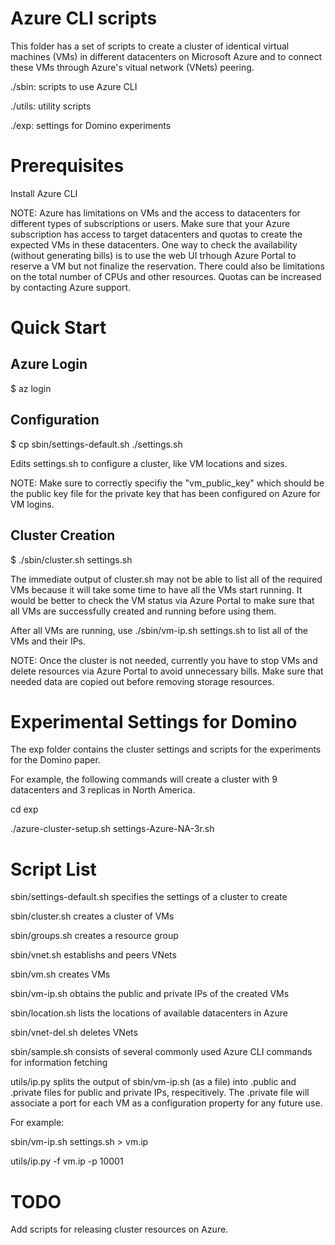 # Azure CLI scripts 

This folder has a set of scripts to create a cluster of identical virtual
machines (VMs) in different datacenters on Microsoft Azure and to connect
these VMs through Azure's vitual network (VNets) peering.

./sbin: scripts to use Azure CLI

./utils: utility scripts

./exp: settings for Domino experiments

# Prerequisites

Install Azure CLI

NOTE: Azure has limitations on VMs and the access to datacenters for
different types of subscriptions or users.
Make sure that your Azure subscription has access to target datacenters and
quotas to create the expected VMs in these datacenters. 
One way to check the availability (without generating bills) is to use the web UI
trhough Azure Portal to reserve a VM but not finalize the reservation.
There could also be limitations on the total number of CPUs and other
resources.
Quotas can be increased by contacting Azure support.

# Quick Start

## Azure Login

$ az login

## Configuration

$ cp sbin/settings-default.sh ./settings.sh

Edits settings.sh to configure a cluster, like VM locations and sizes.

NOTE: Make sure to correctly specifiy the "vm_public_key" which should be the
public key file for the private key that has been configured on Azure for VM
logins. 

## Cluster Creation

$ ./sbin/cluster.sh settings.sh

The immediate output of cluster.sh may not be able to list all of the required
VMs because it will take some time to have all the VMs start running.
It would be better to check the VM status via Azure Portal to make sure that
all VMs are successfully created and running before using them.

After all VMs are running, use ./sbin/vm-ip.sh settings.sh to list all of the
VMs and their IPs.

NOTE: Once the cluster is not needed, currently you have to stop VMs and delete
resources via Azure Portal to avoid unnecessary bills. Make sure that needed
data are copied out before removing storage resources.

# Experimental Settings for Domino

The exp folder contains the cluster settings and scripts for the experiments
for the Domino paper.

For example, the following commands will create a cluster with 9 datacenters and 3 replicas in North America.

cd exp

./azure-cluster-setup.sh settings-Azure-NA-3r.sh

# Script List

sbin/settings-default.sh specifies the settings of a cluster to create

sbin/cluster.sh creates a cluster of VMs

sbin/groups.sh creates a resource group

sbin/vnet.sh establishs and peers VNets

sbin/vm.sh creates VMs

sbin/vm-ip.sh obtains the public and private IPs of the created VMs

sbin/location.sh lists the locations of available datacenters in Azure

sbin/vnet-del.sh deletes VNets

sbin/sample.sh consists of several commonly used Azure CLI commands for information fetching

utils/ip.py splits the output of sbin/vm-ip.sh (as a file) into
.public and .private files for public and private IPs, respecitively.
The .private file will associate a port for each VM as a configuration property
for any future use.

For example:

sbin/vm-ip.sh settings.sh > vm.ip

utils/ip.py -f vm.ip -p 10001

# TODO 

Add scripts for releasing cluster resources on Azure.
